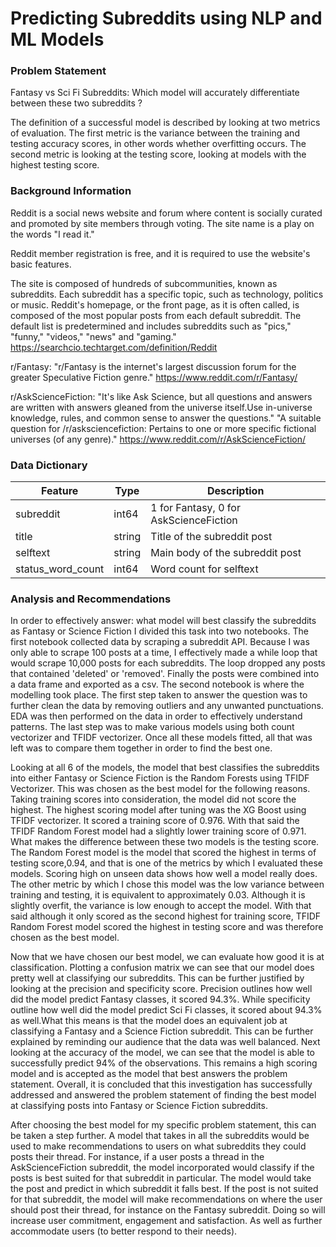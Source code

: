 # Predicting Subreddits using NLP and ML Models

### Problem Statement
Fantasy vs Sci Fi Subreddits: 
Which model will accurately differentiate between these two subreddits ?

The definition of  a successful model is described by looking at two metrics of evaluation. The first metric is the variance between the training and testing accuracy scores, in other words whether overfitting occurs. The second metric is looking at the testing score, looking at models with the highest testing score.

### Background Information

Reddit is a social news website and forum where content is socially curated and promoted by site members through voting. The site name is a play on the words "I read it."

Reddit member registration is free, and it is required to use the website's basic features.

The site is composed of hundreds of subcommunities, known as subreddits. Each subreddit has a specific topic, such as technology, politics or music. Reddit's homepage, or the front page, as it is often called, is composed of the most popular posts from each default subreddit. The default list is predetermined and includes subreddits such as "pics," "funny," "videos," "news" and "gaming."
https://searchcio.techtarget.com/definition/Reddit

r/Fantasy:
"r/Fantasy is the internet's largest discussion forum for the greater Speculative Fiction genre."
https://www.reddit.com/r/Fantasy/

r/AskScienceFiction:
"It's like Ask Science, but all questions and answers are written with answers gleaned from the universe itself.Use in-universe knowledge, rules, and common sense to answer the questions."
"A suitable question for /r/asksciencefiction: Pertains to one or more specific fictional universes (of any genre)."
https://www.reddit.com/r/AskScienceFiction/

### Data Dictionary
| Feature  | Type  |  Description |
|---|---|---|
| subreddit      |  int64 |  1 for Fantasy, 0 for AskScienceFiction|
|  title  | string  | Title of the subreddit post|
|  selftext    |  string | Main body of the subreddit post  |
|status_word_count |int64|Word count for selftext|

### Analysis and Recommendations

In order to effectively answer: what model will best classify the subreddits as Fantasy or Science Fiction I divided this task into two notebooks. The first notebook collected data by scraping a subreddit API. Because I was only able to scrape 100 posts at a time, I effectively made a while loop that would scrape 10,000 posts for each subreddits. The loop dropped any posts that contained 'deleted' or 'removed'. Finally the posts were combined into a data frame and exported as a csv. The second notebook is where the modelling took place. The first step taken to answer the question was to further clean the data by removing outliers and any unwanted punctuations. EDA was then performed on the data in order to effectively understand patterns. The last step was to make various models using both count vectorizer and TFIDF vectorizer. Once all these models fitted, all that was left was to compare them together in order to find the best one.

Looking at all 6 of the models, the model that best classifies the subreddits into either Fantasy or Science Fiction is the Random Forests using TFIDF Vectorizer. This was chosen as the best model for the following reasons. Taking training scores into consideration, the model did not score the highest. The highest scoring model after tuning was the XG Boost using TFIDF vectorizer. It scored a training score of 0.976. With that said the TFIDF Random Forest model had a slightly lower training score of 0.971. What makes the difference between these two models is the testing score. The Random Forest model is the model that scored the highest in terms of testing score,0.94, and that is one of the metrics by which I evaluated these models. Scoring high on unseen data shows how well a model really does. The other metric by which I chose this model was the low variance between training and testing, it is equivalent to approximately 0.03. Although it is slightly overfit, the variance is low enough to accept the model. With that said although it only scored as the second highest for training score, TFIDF Random Forest model scored the highest in testing score and was therefore chosen as the best model.

Now that we have chosen our best model, we can evaluate how good it is at classification. Plotting a confusion matrix we can see that our model does pretty well at classifying our subreddits. This can be further justified by looking at the precision and specificity score. Precision outlines how well did the model predict Fantasy classes, it scored 94.3%. While specificity outline how well did the model predict Sci Fi classes, it scored about 94.3% as well.What this means is that the model does an equivalent job at classifying a Fantasy and a Science Fiction subreddit. This can be further explained by reminding our audience that the data was well balanced. Next looking at the accuracy of the model, we can see that the model is able to successfully predict 94% of the observations. This remains a high scoring model and is accepted  as the model that best answers the problem statement. Overall, it is concluded that this investigation has successfully addressed and answered the problem statement of finding the best model at classifying posts into  Fantasy or Science Fiction subreddits. 

After choosing the best model for my specific problem statement, this can be taken a step further. A model that takes in all the subreddits would be used to make recommendations to users on what subreddits they could posts their thread. For instance, if a user posts a thread in the AskScienceFiction subreddit, the model incorporated  would classify if the posts is best suited for that subreddit in particular. The model would take the post and predict in which subreddit it falls best. If the post is not suited for that subreddit, the model will make recommendations on where the user should post their thread, for instance on the Fantasy subreddit. Doing so will increase user commitment, engagement and satisfaction. As well as further accommodate users (to better respond to their needs).
